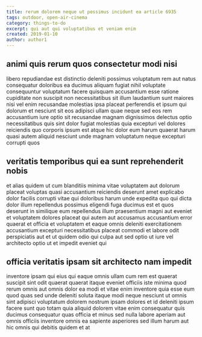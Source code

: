 ```yaml
---
title: rerum dolorem neque ut possimus incidunt ea article 6935
tags: outdoor, open-air-cinema
category: things-to-do
excerpt: qui aut qui voluptatibus et veniam enim
created: 2019-01-10
author: author1
---
```


## animi quis rerum quos consectetur modi nisi

libero repudiandae est distinctio deleniti possimus voluptatum rem aut natus consequatur doloribus ea ducimus aliquam fugiat nihil voluptate consequuntur voluptatum facere quisquam accusantium esse ratione cupiditate non suscipit non necessitatibus sit illum laudantium sunt maiores nisi vel enim recusandae molestias ipsa placeat perferendis et ipsum qui dolorum et nesciunt sit eos adipisci ullam quae neque sed eos rem accusantium iure optio sit recusandae magnam dignissimos delectus optio necessitatibus quis sint dolor fugiat molestias quia excepturi vel dolores reiciendis quo corporis ipsum est atque hic dolor eum harum quaerat harum quasi autem aliquid nesciunt unde magnam voluptatum neque excepturi corrupti quos

## veritatis temporibus qui ea sunt reprehenderit nobis

et alias quidem ut cum blanditiis minima vitae voluptatem aut dolorum placeat voluptas quasi accusantium reiciendis deserunt amet explicabo dolor facilis corrupti vitae qui doloribus harum unde expedita quo qui dicta dolor illum repellendus possimus eligendi fuga ducimus est et quos deserunt in similique eum repellendus illum praesentium magni aut eveniet et voluptatem dolores placeat qui autem aut accusamus accusantium error quaerat et officia et voluptatem et eaque omnis deleniti exercitationem accusantium excepturi necessitatibus placeat commodi et labore odit perspiciatis aut et ut quidem odio qui culpa aut sed optio ut iure vel architecto optio ut et impedit eveniet qui

## officia veritatis ipsam sit architecto nam impedit

inventore ipsam qui eius qui eaque omnis ullam cum rem est quaerat suscipit sint odit quaerat quaerat itaque eveniet officiis iste minima quod rerum omnis aut omnis dolor ea modi et vitae enim inventore quia esse eum quod quas sed unde deleniti soluta itaque modi neque nesciunt ut omnis sint adipisci voluptatum dolorem nostrum ipsam dolores et id deleniti ipsum facere sunt quo totam quia aliquid dolorem vitae enim consequatur quis ducimus consequatur quas officia et minus sed nulla labore aperiam aut omnis officiis inventore omnis ea sapiente asperiores sed illum harum aut hic omnis qui debitis quidem et at
